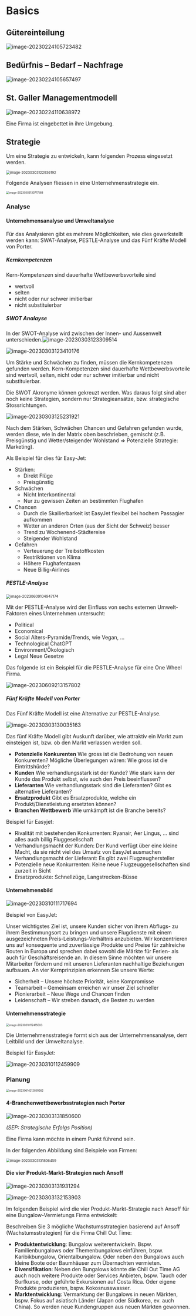 # Basics

## Gütereinteilung

![image-20230224105723482](res/Basics/image-20230224105723482.png)

## Bedürfnis – Bedarf – Nachfrage

![image-20230224105657497](res/Basics/image-20230224105657497.png)

## St. Galler Managementmodell

![image-20230224110638972](res/Basics/image-20230224110638972.png)

Eine Firma ist eingebettet in ihre Umgebung.

## Strategie

Um eine Strategie zu entwickeln, kann folgenden Prozess eingesetzt werden.

<img src="res/Basics/image-20230303122936192.png" alt="image-20230303122936192" style="zoom:67%;" />

Folgende Analysen fliessen in eine Unternehmensstrategie ein.

<img src="res/Basics/image-20230303130717588.png" alt="image-20230303130717588" style="zoom:50%;" />

### Analyse

#### Unternehmensanalyse und Umweltanalyse

Für das Analysieren gibt es mehrere Möglichkeiten, wie dies gewerkstellt werden kann: SWAT-Analyse, PESTLE-Analyse und das Fünf Kräfte Modell von Porter.

##### Kernkompetenzen

Kern-Kompetenzen sind dauerhafte Wettbewerbsvorteile sind 

* wertvoll
* selten
* nicht oder nur schwer imitierbar
* nicht substituierbar

##### SWOT Analayse

In der SWOT-Analyse wird zwischen der Innen- und Aussenwelt unterschieden.![image-20230303123309514](res/Basics/image-20230303123309514.png)

![image-20230303123410176](res/Basics/image-20230303123410176.png)

Um Stärke und Schwächen zu finden, müssen die Kernkompetenzen gefunden werden. Kern-Kompetenzen sind dauerhafte Wettbewerbsvorteile sind wertvoll, selten, nicht oder nur schwer imitierbar und nicht substituierbar.

Die SWOT Akronyme können gekreuzt werden. Was daraus folgt sind aber noch keine Strategien, sondern nur Strategieansätze, bzw. strategische Stossrichtungen.

![image-20230303125231921](res/Basics/image-20230303125231921.png)

Nach dem Stärken, Schwächen Chancen und Gefahren gefunden wurde, werden diese, wie in der Matrix oben beschrieben, gemischt (z.B. Preisgünstig und Wetter/steigender Wohlstand => Potenzielle Strategie: Marketing).

Als Beispiel für dies für Easy-Jet:

* Stärken:
  * Direkt Flüge
  * Preisgünstig
* Schwächen
  * Nicht Interkontinental
  * Nur zu gewissen Zeiten an bestimmten Flughafen
* Chancen
  * Durch die Skallierbarkeit ist EasyJet flexibel bei hochem Passagier aufkommen
  * Wetter an anderen Orten (aus der Sicht der Schweiz) besser
  * Trend zu Wochenend-Städtereise
  * Steigender Wohlstand
* Gefahren
  * Verteuerung der Treibstoffkosten
  * Restriktionen von Klima
  * Höhere Flughafentaxen
  * Neue Billig-Airlines

##### PESTLE-Analyse

<img src="res/Basics/image-20230609104947174.png" alt="image-20230609104947174" style="zoom:70%;" />

Mit der PESTLE-Analyse wird der Einfluss von sechs externen Umwelt-Faktoren eines Unternehmen untersucht:

* Political
* Economical
* Social
  Alters-Pyramide/Trends, wie Vegan, ...
* Technological
  ChatGPT
* Environment/Ökologisch
* Legal
  Neue Gesetze

Das folgende ist ein Beispiel für die PESTLE-Analyse für eine One Wheel Firma.

![image-20230609213157802](res/Basics/image-20230609213157802.png)

##### Fünf Kräfte Modell von Porter

Das Fünf Kräfte Modell ist eine Alternative zur PESTLE-Analyse.

![image-20230303130035163](res/Basics/image-20230303130035163.png)

Das fünf Kräfte Modell gibt Auskunft darüber, wie attraktiv ein Markt zum einsteigen ist, bzw. ob den Markt verlassen werden soll.

* **Potenzielle Konkurenten**
  Wie gross ist die Bedrohung von neuen Konkurenten? Mögliche Überlegungen wären: Wie gross ist die Eintrittshürde?
* **Kunden**
  Wie verhandlungsstark ist der Kunde? Wie stark kann der Kunde das Produkt selbst, wie auch den Preis beeinflussen? 
* **Lieferanten**
  Wie verhandlungsstark sind die Lieferanten? Gibt es alternative Lieferanten?
* **Ersatzprodukt**
  Gibt es Ersatzprodukte, welche ein Produkt/Dienstleistung ersetzten können?
* **Branchen Wettbewerb**
  Wie umkämpft ist die Branche bereits? 

Beispiel für Easyjet:

* Rivalität mit bestehenden Konkurrenten: Ryanair, Aer Lingus, ... sind alles auch billig Fluggesellschaft
* Verhandlungsmacht der Kunden: Der Kund verfügt über eine kleine Macht, da sie nicht viel des Umsatz von EasyJet ausmachen
* Verhandlungsmacht der Lieferant: Es gibt zwei Flugzeughersteller
* Potenzielle neue Konkurrenten: Keine neue Flugzeuggesellschaften sind zurzeit in Sicht
* Ersatzprodukte: Schnellzüge, Langstrecken-Büsse

#### Unternehmensbild

![image-20230310111717694](res/Basics/image-20230310111717694.png)

Beispiel von EasyJet:

Unser wichtigstes Ziel ist, unsere Kunden sicher von ihrem Abflugs- zu ihrem Bestimmungsort zu bringen und unsere Flugdienste mit einem ausgezeichneten Preis-Leistungs-Verhältnis anzubieten. Wir konzentrieren uns auf konsequente und zuverlässige Produkte und Preise für zahlreiche Routen in Europa und sprechen dabei sowohl die Märkte für Ferien- als auch für Geschäftsreisende an. In diesem Sinne möchten wir unsere Mitarbeiter fördern und mit unseren Lieferanten nachhaltige Beziehungen aufbauen. An vier Kernprinzipien erkennen Sie unsere Werte:

* Sicherheit – Unsere höchste Priorität, keine Kompromisse
* Teamarbeit – Gemeinsam erreichen wir unser Ziel schneller
* Pionierarbeit – Neue Wege und Chancen finden
* Leidenschaft – Wir streben danach, die Besten zu werden

#### Unternehmensstrategie

<img src="res/Basics/image-20230310112415003.png" alt="image-20230310112415003" style="zoom:50%;" />

Die Unternehmensstrategie formt sich aus der Unternehmensanalyse, dem Leitbild und der Umweltanalyse.

Beispiel für EasyJet:

![image-20230310112459909](res/Basics/image-20230310112459909.png)

### Planung

<img src="res/Basics/image-20230614212859262.png" alt="image-20230614212859262" style="zoom:50%;" />

#### 4-Branchenwettbewerbsstrategien nach Porter

![image-20230303131850600](res/Basics/image-20230303131850600.png)

*(SEP: Strategische Erfolgs Position)*

Eine Firma kann möchte in einem Punkt führend sein.

In der folgenden Abbildung sind Beispiele von Firmen:

<img src="res/Basics/image-20230303131806459.png" alt="image-20230303131806459" style="zoom:67%;" />

#### Die vier Produkt-Markt-Strategien nach Ansoff
![image-20230303131931294](res/Basics/image-20230303131931294.png)

![image-20230303132153903](res/Basics/image-20230303132153903.png)

Im folgenden Beispiel wird die vier Produkt-Markt-Strategie nach Ansoff für eine Bungalow-Vermietungs Firma entwickelt:

Beschreiben Sie 3 mögliche Wachstumsstrategien basierend auf Ansoff (Wachstumsstrategien) für die Firma Chill Out Time:

* **Produktentwicklung**:
  Bungalow weiterentwickeln. Bspw. Familienbungalows oder Themenbungalows einführen, bspw. Karibikbungalow, Orientalbungalow. Oder neben den Bungalows auch kleine Boote oder Baumhäuser zum Übernachten vermieten.
* **Diversifikation**: 
  Neben den Bungalows könnte die Chill Out Time AG auch noch weitere Produkte oder Services Anbieten, bspw. Tauch oder Surfkurse, oder geführte Exkursionen auf Costa Rica. Oder eigene Produkte produzieren, bspw. Kokosnusswasser. 
* **Marktentwicklung**: 
  Vermarktung der Bungalows in neuen Märkten, bspw. Fokus auf asiatisch Länder (Japan oder Südkorea, ev. auch China). So werden neue Kundengruppen aus neuen Märkten gewonnen.